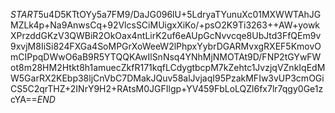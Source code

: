$START$5u4D5KTtOYy5a7FM9/DaJG096lU+5LdryaTYunuXc01MXWWTAhJGMZLk4p+Na9AnwsCq+92VlcsSCiMUigxXiKo/+psO2K9Ti3263++AW+yowkXPrzddGKzV3QWBiR2OkOax4ntLirK2uf6eAUpGcNvvcqe8UbJtd3FfQEm9v9xvjM8IiSi824FXGa4SoMPGrXoWeeW2lPhpxYybrDGARMvxgRXEF5KmovOmCIPpqDWwO6aB9R5YTQQKAwIlSnNsq4YNhMjNMOTAt9D/FNP2tGYwFWot8m28HM2Htkt8h1amuecZkfR171kqfLCdygtbcpM7kZehtc1JvzjqVZnkIqEdMW5GarRX2KEbp38ljCnVbC7DMakJQuv58alJvjaqI95PzakMFIw3vUP3cmOGiCS5C2qrTHZ+2INrY9H2+RAtsM0JGFIlgp+YV459FbLoLQZl6fx7lr7qgy0Ge1zcYA==$END$